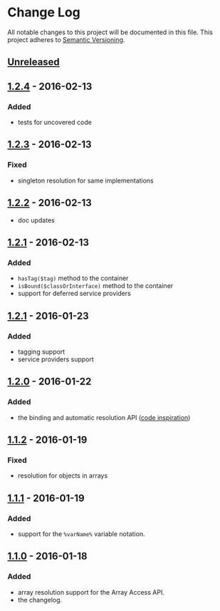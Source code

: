 # Change Log
All notable changes to this project will be documented in this file.
This project adheres to [Semantic Versioning](http://semver.org/).

## [Unreleased]

## [1.2.4] - 2016-02-13
### Added
- tests for uncovered code

## [1.2.3] - 2016-02-13
### Fixed
- singleton resolution for same implementations

## [1.2.2] - 2016-02-13
- doc updates

## [1.2.1] - 2016-02-13
### Added
- `hasTag($tag)` method to the container
- `isBound($classOrInterface)` method to the container
- support for deferred service providers

## [1.2.1] - 2016-01-23
### Added
- tagging support
- service providers support 

## [1.2.0] - 2016-01-22
### Added
- the binding and automatic resolution API ([code inspiration](https://www.ltconsulting.co.uk/automatic-dependency-injection-with-phps-reflection-api/))

## [1.1.2] - 2016-01-19
### Fixed
- resolution for objects in arrays

## [1.1.1] - 2016-01-19
### Added
- support for the `%varName%` variable notation.

## [1.1.0] - 2016-01-18
### Added
- array resolution support for the Array Access API.
- the changelog.

[Unreleased]: https://github.com/lucatume/di52/compare/1.2.4...HEAD
[1.2.4]: https://github.com/lucatume/di52/compare/1.2.3...1.2.4
[1.2.3]: https://github.com/lucatume/di52/compare/1.2.2...1.2.3
[1.2.2]: https://github.com/lucatume/di52/compare/1.2.1...1.2.2
[1.2.1]: https://github.com/lucatume/di52/compare/1.2.0...1.2.1
[1.2.0]: https://github.com/lucatume/di52/compare/1.1.2...1.2.0
[1.2.0]: https://github.com/lucatume/di52/compare/1.1.2...1.2.0
[1.1.2]: https://github.com/lucatume/di52/compare/1.0.3...1.1.2
[1.1.1]: https://github.com/lucatume/di52/compare/1.0.3...1.1.2
[1.1.0]: https://github.com/lucatume/di52/compare/1.0.3...1.1.0
[1.0.3]: https://github.com/lucatume/di52/compare/1.0.2...1.0.3
[1.0.2]: https://github.com/lucatume/di52/compare/1.0.1...1.0.2
